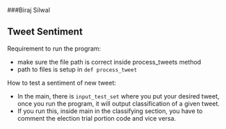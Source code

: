 ###Biraj Silwal

## Tweet Sentiment

Requirement to run the program: 
- make sure the file path is correct inside process_tweets method
- path to files is setup in `def process_tweet`

How to test a sentiment of new tweet:
- In the main, there is `input_test_set` where you put your desired 
  tweet, once you run the program, it will output 
  classification of a given tweet.
- If you run this, inside main in the classifying section, you have to comment the election trial portion code
  and vice versa. 
